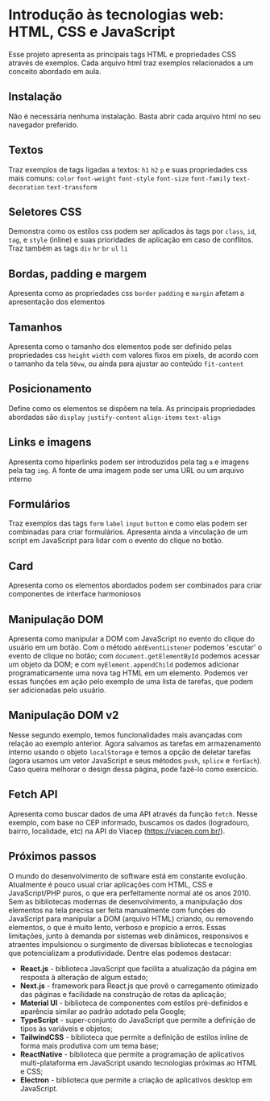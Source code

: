 # Introdução às tecnologias web: HTML, CSS e JavaScript

Esse projeto apresenta as principais tags HTML e propriedades CSS através de exemplos. Cada arquivo html traz exemplos relacionados a um conceito abordado em aula.

## Instalação

Não é necessária nenhuma instalação. Basta abrir cada arquivo html no seu navegador preferido.

## Textos

Traz exemplos de tags ligadas a textos: `h1` `h2` `p` e suas propriedades css mais comuns: `color` `font-weight` `font-style` `font-size` `font-family` `text-decoration` `text-transform`

## Seletores CSS

Demonstra como os estilos css podem ser aplicados às tags por `class`, `id`, `tag`, e `style` (inline) e suas prioridades de aplicação em caso de conflitos. Traz também as tags `div` `hr` `br` `ul` `li` 

## Bordas, padding e margem

Apresenta como as propriedades css `border` `padding` e `margin` afetam a apresentação dos elementos

## Tamanhos

Apresenta como o tamanho dos elementos pode ser definido pelas propriedades css `height` `width` com valores fixos em pixels, de acordo com o tamanho da tela `50vw`, ou ainda para ajustar ao conteúdo `fit-content`

## Posicionamento

Define como os elementos se dispõem na tela. As principais propriedades abordadas são `display` `justify-content` `align-items` `text-align`

## Links e imagens

Apresenta como hiperlinks podem ser introduzidos pela tag `a` e imagens pela tag `img`. A fonte de uma imagem pode ser uma URL ou um arquivo interno

## Formulários

Traz exemplos das tags `form` `label` `input` `button` e como elas podem ser combinadas para criar formulários. Apresenta ainda a vinculação de um script em JavaScript para lidar com o evento do clique no botão.

## Card

Apresenta como os elementos abordados podem ser combinados para criar componentes de interface harmoniosos

## Manipulação DOM

Apresenta como manipular a DOM com JavaScript no evento do clique do usuário em um botão. Com o método `addEventListener` podemos 'escutar' o evento de clique no botão; com `document.getElementById` podemos acessar um objeto da DOM; e com `myElement.appendChild` podemos adicionar programaticamente uma nova tag HTML em um elemento. Podemos ver essas funções em ação pelo exemplo de uma lista de tarefas, que podem ser adicionadas pelo usuário.

## Manipulação DOM v2

Nesse segundo exemplo, temos funcionalidades mais avançadas com relação ao exemplo anterior. Agora salvamos as tarefas em armazenamento interno usando o objeto `localStorage` e temos a opção de deletar tarefas (agora usamos um vetor JavaScript e seus métodos `push`, `splice` e `forEach`). Caso queira melhorar o design dessa página, pode fazê-lo como exercício.

## Fetch API

Apresenta como buscar dados de uma API através da função `fetch`. Nesse exemplo, com base no CEP informado, buscamos os dados (logradouro, bairro, localidade, etc) na API do Viacep (https://viacep.com.br/).

## Próximos passos 

O mundo do desenvolvimento de software está em constante evolução. Atualmente é pouco usual criar aplicações com HTML, CSS e JavaScript/PHP puros, o que era perfeitamente normal até os anos 2010.
Sem as bibliotecas modernas de desenvolvimento, a manipulação dos elementos na tela precisa ser feita manualmente com funções do JavaScript para manipular a DOM (arquivo HTML) criando, ou removendo elementos, o que é muito lento, verboso e propício a erros. 
Essas limitações, junto à demanda por sistemas web dinâmicos, responsivos e atraentes impulsionou o surgimento de diversas bibliotecas e tecnologias que potencializam a produtividade. Dentre elas podemos destacar:
- **React.js** - biblioteca JavaScript que facilita a atualização da página em resposta à alteração de algum estado;
- **Next.js** - framework para React.js que provê o carregamento otimizado das páginas e facilidade na construção de rotas da aplicação;
- **Material UI** - biblioteca de componentes com estilos pré-definidos e aparência similar ao padrão adotado pela Google;
- **TypeScript** - super-conjunto do JavaScript que permite a definição de tipos às variáveis e objetos;
- **TailwindCSS** - biblioteca que permite a definição de estilos inline de forma mais produtiva com um tema base;
- **ReactNative** - biblioteca que permite a programação de aplicativos multi-plataforma em JavaScript usando tecnologias próximas ao HTML e CSS;
- **Electron** - biblioteca que permite a criação de aplicativos desktop em JavaScript.
